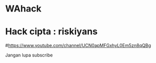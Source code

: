 # WAhack
# Hack cipta : riskiyans

#https://www.youtube.com/channel/UCN0apMFGxhyL0Em5zn8qQBg

Jangan lupa subscribe

